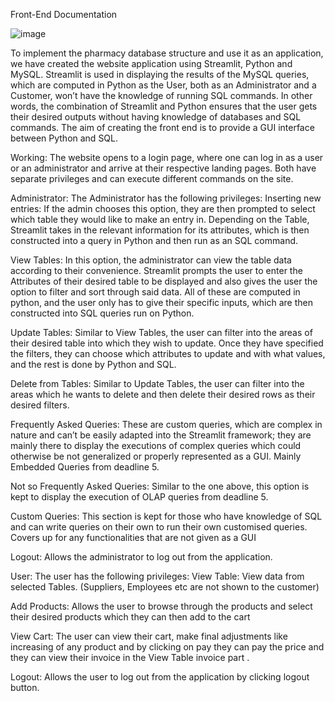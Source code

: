 Front-End Documentation

![image](https://github.com/Udit64/Artemis_Pharmacy/assets/108218333/c3b575b4-b300-4405-aa62-9cc5ad3f5a77)

To implement the pharmacy database structure and use it as an application, we have created the website application using Streamlit, Python and MySQL. 
Streamlit is used in displaying the results of the MySQL queries, which are computed in Python as the User, both as an Administrator and a Customer, won’t have the knowledge of running SQL commands.
In other words, the combination of Streamlit and Python ensures that the user gets their desired outputs without having knowledge of databases and SQL commands. The aim of creating the front end is to provide a GUI interface between Python and SQL.

Working:
The website opens to a login page, where one can log in as a user or an administrator and arrive at their respective landing pages. Both have separate privileges and can execute different commands on the site.

Administrator:
   The Administrator has the following privileges:
Inserting new entries: If the admin chooses this option, they are then prompted to select which table they would like to make an entry in. Depending on the Table, Streamlit takes in the relevant information for its attributes, which is then constructed into a query in Python and then run as an SQL command.

View Tables: In this option, the administrator can view the table data according to their convenience. Streamlit prompts the user to enter the Attributes of their desired table to be displayed and also gives the user the option to filter and sort through said data. All of these are computed in python, and the user only has to give their specific inputs, which are then constructed into SQL queries run on Python.

Update Tables: Similar to View Tables, the user can filter into the areas of their desired table into which they wish to update. Once they have specified the filters, they can choose which attributes to update and with what values, and the rest is done by Python and SQL.

Delete from Tables: Similar to Update Tables, the user can filter into the areas which he wants to delete and then delete their desired rows as their desired filters.

Frequently Asked Queries: These are custom queries, which are complex in nature and can’t be easily adapted into the Streamlit framework; they are mainly there to display the executions of complex queries which could otherwise be not generalized or properly represented as a GUI. Mainly Embedded Queries from deadline 5.

Not so Frequently Asked Queries: Similar to the one above, this option is kept to display the execution of OLAP queries from deadline 5.

Custom Queries: This section is kept for those who have knowledge of SQL and can write queries on their own to run their own customised queries. Covers up for any functionalities that are not given as a GUI

Logout: Allows the administrator to log out from the application.


User:
   The user has the following privileges:
View Table: View data from selected Tables. (Suppliers, Employees etc are not shown to the customer)

Add Products: Allows the user to browse through the products and select their desired products which they can then add to the cart

View Cart: The user can view their cart, make final adjustments like increasing of any product and by clicking on pay they can pay the price and they can view their invoice in the View Table invoice part .

Logout: Allows the user to log out from the application by clicking logout button.
	
	
		
	

